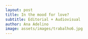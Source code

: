 ```yaml
---
layout: post
title: In the mood for love?
subtitle: Editorial + Audiovisual
author: Ana Adelino
image: assets/images/trabalho6.jpg
---
```

